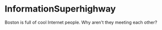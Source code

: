 # InformationSuperhighway
Boston is full of cool Internet people. Why aren't they meeting each other?
